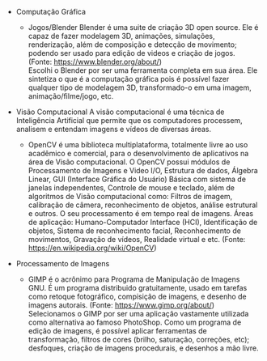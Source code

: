 - Computação Gráfica
  - Jogos/Blender 
  Blender é uma suite de criação 3D open source. Ele é capaz de fazer modelagem 3D, animações, simulações, renderização, além de composição e detecção de movimento; podendo ser usado para edição de videos e criação de jogos. (Fonte: https://www.blender.org/about/)  
  Escolhi o Blender por ser uma ferramenta completa em sua área. Ele sintetiza o que é a computação gráfica pois é possível fazer qualquer tipo de modelagem 3D, transformado-o em uma imagem, animação/filme/jogo, etc. 
  
  
- Visão Computacional
  A visão computacional é uma técnica de Inteligência Artificial que permite que os computadores processem, analisem e entendam imagens e vídeos de diversas áreas. 
  - OpenCV é uma biblioteca multiplataforma, totalmente livre ao uso acadêmico e comercial, para o desenvolvimento de aplicativos na área de Visão computacional. O OpenCV possui módulos de Processamento de Imagens e Video I/O, Estrutura de dados, Álgebra Linear, GUI (Interface Gráfica do Usuário) Básica com sistema de janelas independentes, Controle de mouse e teclado, além de algoritmos de Visão computacional como: Filtros de imagem, calibração de câmera, reconhecimento de objetos, análise estrutural e outros. O seu processamento é em tempo real de imagens. Áreas de aplicação: Humano-Computador Interface (HCI), Identificação de objetos, Sistema de reconhecimento facial, Reconhecimento de movimentos, Gravação de vídeos, Realidade virtual e etc. (Fonte: https://en.wikipedia.org/wiki/OpenCV)
  
- Processamento de Imagens
  - GIMP é o acrônimo para Programa de Manipulação de Imagens GNU. É um programa distribuido gratuitamente, usado em tarefas como retoque fotográfico, compisição de imagens, e desenho de imagens autorais. (Fonte: https://www.gimp.org/about/) 
  Selecionamos o GIMP por ser uma aplicação vastamente utilizada como alternativa ao famoso PhotoShop. Como um programa de edição de imagens, é possível aplicar ferramentas de transformação, filtros de cores (brilho, saturação, correções, etc); desfoques, criação de imagens procedurais, e desenhos a mão livre. 
